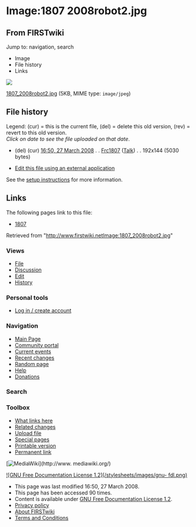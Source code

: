 # Image:1807 2008robot2.jpg

## From FIRSTwiki

Jump to: navigation, search

- Image
- File history
- Links

![](/media/8/82/1807_2008robot2.jpg)

[1807_2008robot2.jpg](/media/8/82/1807_2008robot2.jpg "1807 2008robot2.jpg") (5KB, MIME type: `image/jpeg`)

## File history

Legend: (cur) = this is the current file, (del) = delete this old version, (rev) = revert to this old version.<br>
_Click on date to see the file uploaded on that date_.

- (del) (cur) [16:50, 27 March 2008](/media/8/82/1807_2008robot2.jpg "/media/8/82/1807 2008robot2.jpg") . . [Frc1807](/index.php?title=User:Frc1807&action=edit "User:Frc1807") ([Talk](User_talk:Frc1807 "User talk:Frc1807")) . . 192x144 (5030 bytes)

- [Edit this file using an external application](/index.php?title=Image:1807_2008robot2.jpg&action=edit&externaledit=true&mode=file "Image:1807 2008robot2.jpg")

See the [setup instructions](http://meta.wikimedia.org/wiki/Help:External_editors "http://meta.wikimedia.org/wiki/Help:External_editors") for more information.

## Links

The following pages link to this file:

- [1807](1807 "1807")

Retrieved from "<http://www.firstwiki.netImage:1807_2008robot2.jpg>"

### Views

- [File](Image:1807_2008robot2.jpg)
- [Discussion](/index.php?title=Image_talk:1807_2008robot2.jpg&action=edit)
- [Edit](/index.php?title=Image:1807_2008robot2.jpg&action=edit)
- [History](/index.php?title=Image:1807_2008robot2.jpg&action=history)

### Personal tools

- [Log in / create account](/index.php?title=Special:Userlogin&returnto=Image:1807_2008robot2.jpg)

[](Main_Page "Main Page")

### Navigation

- [Main Page](Main_Page)
- [Community portal](FIRSTwiki:Community_portal)
- [Current events](Current_events)
- [Recent changes](Special:Recentchanges)
- [Random page](Special:Random)
- [Help](FIRSTwiki:Help)
- [Donations](FIRSTwiki:Site_support)

### Search

### Toolbox

- [What links here](Special:Whatlinkshere/Image:1807_2008robot2.jpg)
- [Related changes](Special:Recentchangeslinked/Image:1807_2008robot2.jpg)
- [Upload file](Special:Upload)
- [Special pages](Special:Specialpages)
- [Printable version](/index.php?title=Image:1807_2008robot2.jpg&printable=yes)
- [Permanent link](/index.php?title=Image:1807_2008robot2.jpg&oldid=67245)

[![MediaWiki](/skins/common/images/poweredby_mediawiki_88x31.png)](http://www.
mediawiki.org/)

[![GNU Free Documentation License 1.2](/stylesheets/images/gnu-
fdl.png)](http://www.gnu.org/copyleft/fdl.html)

- This page was last modified 16:50, 27 March 2008.
- This page has been accessed 90 times.
- Content is available under [GNU Free Documentation License 1.2](http://www.gnu.org/copyleft/fdl.html "http://www.gnu.org/copyleft/fdl.html").
- [Privacy policy](FIRSTwiki:Privacy_policy "FIRSTwiki:Privacy policy")
- [About FIRSTwiki](FIRSTwiki:About "FIRSTwiki:About")
- [Terms and Conditions](FIRSTwiki:Terms_and_conditions "FIRSTwiki:Terms and conditions")
